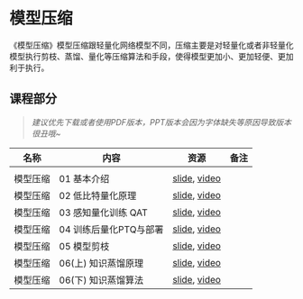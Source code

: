 # 模型压缩

《模型压缩》模型压缩跟轻量化网络模型不同，压缩主要是对轻量化或者非轻量化模型执行剪枝、蒸馏、量化等压缩算法和手段，使得模型更加小、更加轻便、更加利于执行。

## 课程部分

> *建议优先下载或者使用PDF版本，PPT版本会因为字体缺失等原因导致版本很丑哦~*

| 名称    | 内容                | 资源                                                                                    | 备注  |
| ----- | ----------------- | ------------------------------------------------------------------------------------- | --- |
|       |                   |                                                                                       |     |
| 模型压缩     | 01 基本介绍           | [slide](./01.introduction.pdf), [video](https://www.bilibili.com/video/BV1384y187tL/)          |     |
| 模型压缩     | 02 低比特量化原理        | [slide](./02.quant.pdf), [video](https://www.bilibili.com/video/BV1VD4y1n7AR/)                 |     |
| 模型压缩     | 03 感知量化训练 QAT     | [slide](./03.qat.pdf), [video](https://www.bilibili.com/video/BV1s8411w7b9/)                   |     |
| 模型压缩     | 04 训练后量化PTQ与部署    | [slide](./04.ptq.pdf), [video](https://www.bilibili.com/video/BV1HD4y1n7E1/)                   |     |
| 模型压缩     | 05 模型剪枝           | [slide](./05.pruning.pdf), [video](https://www.bilibili.com/video/BV1y34y1Z7KQ/)               |     |
| 模型压缩     | 06(上) 知识蒸馏原理      | [slide](./06.distillation.pdf), [video](https://www.bilibili.com/video/BV1My4y197Tf/)          |     |
| 模型压缩     | 06(下) 知识蒸馏算法      | [slide](./06.distillation.pdf), [video](https://www.bilibili.com/video/BV1vA411d7MF/)          |     |
